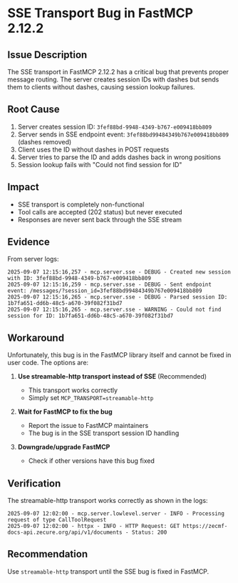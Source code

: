 # SSE Transport Bug in FastMCP 2.12.2

## Issue Description

The SSE transport in FastMCP 2.12.2 has a critical bug that prevents proper message routing. The server creates session IDs with dashes but sends them to clients without dashes, causing session lookup failures.

## Root Cause

1. Server creates session ID: `3fef88bd-9948-4349-b767-e009418bb809`
2. Server sends in SSE endpoint event: `3fef88bd99484349b767e009418bb809` (dashes removed)
3. Client uses the ID without dashes in POST requests
4. Server tries to parse the ID and adds dashes back in wrong positions
5. Session lookup fails with "Could not find session for ID"

## Impact

- SSE transport is completely non-functional
- Tool calls are accepted (202 status) but never executed
- Responses are never sent back through the SSE stream

## Evidence

From server logs:

```
2025-09-07 12:15:16,257 - mcp.server.sse - DEBUG - Created new session with ID: 3fef88bd-9948-4349-b767-e009418bb809
2025-09-07 12:15:16,259 - mcp.server.sse - DEBUG - Sent endpoint event: /messages/?session_id=3fef88bd99484349b767e009418bb809
2025-09-07 12:15:16,265 - mcp.server.sse - DEBUG - Parsed session ID: 1b7fa651-dd6b-48c5-a670-39f082f31bd7
2025-09-07 12:15:16,265 - mcp.server.sse - WARNING - Could not find session for ID: 1b7fa651-dd6b-48c5-a670-39f082f31bd7
```

## Workaround

Unfortunately, this bug is in the FastMCP library itself and cannot be fixed in user code. The options are:

1. **Use streamable-http transport instead of SSE** (Recommended)
   - This transport works correctly
   - Simply set `MCP_TRANSPORT=streamable-http`

2. **Wait for FastMCP to fix the bug**
   - Report the issue to FastMCP maintainers
   - The bug is in the SSE transport session ID handling

3. **Downgrade/upgrade FastMCP**
   - Check if other versions have this bug fixed

## Verification

The streamable-http transport works correctly as shown in the logs:

```
2025-09-07 12:02:00 - mcp.server.lowlevel.server - INFO - Processing request of type CallToolRequest
2025-09-07 12:02:00 - httpx - INFO - HTTP Request: GET https://zecmf-docs-api.zecure.org/api/v1/documents - Status: 200
```

## Recommendation

Use `streamable-http` transport until the SSE bug is fixed in FastMCP.
